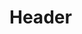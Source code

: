 <!-- TITLE: 07 - Juillet -->
<!-- SUBTITLE: Événements qui se sont produits un mois Juillet du calendrier Grégorien -->

# Header